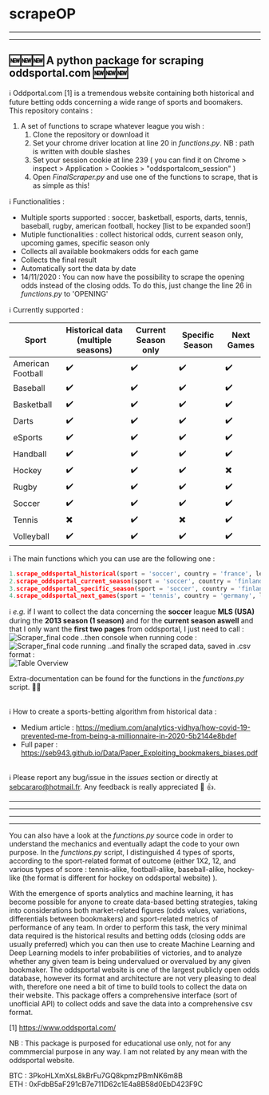 # scrapeOP

---

---

## :new::new::new: A python package for scraping oddsportal.com :new::new::new: <br/>

:information_source: Oddportal.com [1] is a tremendous website containing both historical and future betting odds concerning a wide range of sports and boomakers. <br />
This repository contains : <br />

1. A set of functions to scrape whatever league you wish :
   1. Clone the repository or download it
   2. Set your chrome driver location at line 20 in _functions.py_. NB : path is written with double slashes
   3. Set your session cookie at line 239 ( you can find it on Chrome > inspect > Application > Cookies > "oddsportalcom_session" )
   4. Open _FinalScraper.py_ and use one of the functions to scrape, that is as simple as this!

:information_source: Functionalities :

- Multiple sports supported : soccer, basketball, esports, darts, tennis, baseball, rugby, american football, hockey [list to be expanded soon!]
- Mutiple functionalities : collect historical odds, current season only, upcoming games, specific season only
- Collects all available bookmakers odds for each game
- Collects the final result
- Automatically sort the data by date
- 14/11/2020 : You can now have the possibility to scrape the opening odds instead of the closing odds. To do this, just change the line 26 in _functions.py_ to 'OPENING'<br />

:information_source: Currently supported : <br />

| Sport             | Historical data (multiple seasons) | Current Season only | Specific Season          | Next Games               |
| ----------------- | ---------------------------------- | ------------------- | ------------------------ | ------------------------ |
| American Football | :heavy_check_mark:                 | :heavy_check_mark:  | :heavy_check_mark:       | :heavy_check_mark:       |
| Baseball          | :heavy_check_mark:                 | :heavy_check_mark:  | :heavy_check_mark:       | :heavy_check_mark:       |
| Basketball        | :heavy_check_mark:                 | :heavy_check_mark:  | :heavy_check_mark:       | :heavy_check_mark:       |
| Darts             | :heavy_check_mark:                 | :heavy_check_mark:  | :heavy_check_mark:       | :heavy_check_mark:       |
| eSports           | :heavy_check_mark:                 | :heavy_check_mark:  | :heavy_check_mark:       | :heavy_check_mark:       |
| Handball          | :heavy_check_mark:                 | :heavy_check_mark:  | :heavy_check_mark:       | :heavy_check_mark:       |
| Hockey            | :heavy_check_mark:                 | :heavy_check_mark:  | :heavy_check_mark:       | :heavy_multiplication_x: |
| Rugby             | :heavy_check_mark:                 | :heavy_check_mark:  | :heavy_check_mark:       | :heavy_check_mark:       |
| Soccer            | :heavy_check_mark:                 | :heavy_check_mark:  | :heavy_check_mark:       | :heavy_check_mark:       |
| Tennis            | :heavy_multiplication_x:           | :heavy_check_mark:  | :heavy_multiplication_x: | :heavy_check_mark:       |
| Volleyball        | :heavy_check_mark:                 | :heavy_check_mark:  | :heavy_check_mark:       | :heavy_check_mark:       |

:information_source: The main functions which you can use are the following one : <br />

```python
1.scrape_oddsportal_historical(sport = 'soccer', country = 'france', league = 'ligue-1', start_season = '2010-2011', nseasons = 5, current_season = 'yes', max_page = 25)
2.scrape_oddsportal_current_season(sport = 'soccer', country = 'finland', league = 'veikkausliiga', season = '2020', max_page = 25)
3.scrape_oddsportal_specific_season(sport = 'soccer', country = 'finland', league = 'veikkausliiga', season = '2019', max_page = 25)
4.scrape_oddsportal_next_games(sport = 'tennis', country = 'germany', league = 'exhibition-bett1-aces-berlin-women', season = '2020')
```

:information_source: _e.g._ if I want to collect the data concerning the **soccer** league **MLS (USA)** during the **2013 season (1 season)** and for the **current season aswell** and that I only want the **first two pages** from oddsportal, I just need to call : <br/>
![Scraper_final code](Screenshots/ScreenshotCode.PNG)
..then console when running code : <br/>
![Scraper_final code running](Screenshots/ScreenshotRunning.PNG)
..and finally the scraped data, saved in .csv format : <br/>
![Table Overview](Screenshots/ScreenshotTable.PNG) <br/>

Extra-documentation can be found for the functions in the _functions.py_ script. :100::100: <br/><br/>

:information_source: How to create a sports-betting algorithm from historical data : </br>

- Medium article : https://medium.com/analytics-vidhya/how-covid-19-prevented-me-from-being-a-millionnaire-in-2020-5b2144e8bdef </br>
- Full paper : https://seb943.github.io/Data/Paper_Exploiting_bookmakers_biases.pdf </br> </br>

:information_source: Please report any bug/issue in the _issues_ section or directly at sebcararo@hotmail.fr. Any feedback is really appreciated :speech_balloon: :+1:. </br>

---

---

---

---

You can also have a look at the _functions.py_ source code in order to understand the mechanics and eventually adapt the code to your own purpose. In the _functions.py_ script, I distinguished 4 types of sports, according to the sport-related format of outcome (either 1X2, 12, and various types of score : tennis-alike, football-alike, baseball-alike, hockey-like (the format is different for hockey on oddsportal website) ). <br />

With the emergence of sports analytics and machine learning, it has become possible for anyone to create data-based betting strategies, taking into considerations both market-related figures (odds values, variations, differentials between bookmakers) and sport-related metrics of performance of any team. In order to perform this task, the very minimal data required is the historical results and betting odds (closing odds are usually preferred) which you can then use to create Machine Learning and Deep Learning models to infer probabilities of victories, and to analyze whether any given team is being undervalued or overvalued by any given bookmaker. The oddsportal website is one of the largest publicly open odds database, however its format and architecture are not very pleasing to deal with, therefore one need a bit of time to build tools to collect the data on their website. This package offers a comprehensive interface (sort of unofficial API) to collect odds and save the data into a comprehensive csv format. <br />

[1] https://www.oddsportal.com/ <br />

NB : This package is purposed for educational use only, not for any commmercial purpose in any way. I am not related by any mean with the oddsportal website. <br/>

BTC : 3PkoHLXmXsL8kBrFu7GQ8kpmzPBmNK6m8B <br/>
ETH : 0xFdbB5aF291cB7e711D62c1E4a8B58d0EbD423F9C
